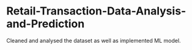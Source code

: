 # Retail-Transaction-Data-Analysis-and-Prediction

Cleaned and analysed the dataset as well as implemented ML model.
